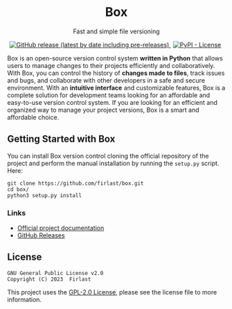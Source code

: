 <h1 align="center">Box</h1>
<p align="center">Fast and simple file versioning</p>

<p align="center">
    <a href="https://github.com/firlast/box/releases">
        <img alt="GitHub release (latest by date including pre-releases)" src="https://img.shields.io/github/v/release/firlast/box?include_prereleases">
    </a>
    <a href="https://github.com/firlast/box/blob/master/LICENSE" style="margin-right: 5px; margin-left: 5px">
        <img alt="PyPI - License" src="https://img.shields.io/pypi/l/box">
    </a>
</p>

Box is an open-source version control system **written in Python** that allows users to manage changes to their projects efficiently and collaboratively. With Box, you can control the history of **changes made to files**, track issues and bugs, and collaborate with other developers in a safe and secure environment. With an **intuitive interface** and customizable features, Box is a complete solution for development teams looking for an affordable and easy-to-use version control system. If you are looking for an efficient and organized way to manage your project versions, Box is a smart and affordable choice.

## Getting Started with Box

You can install Box version control cloning the official repository of the project and perform the manual installation by running the `setup.py` script. Here:

```
git clone https://github.com/firlast/box.git
cd box/
python3 setup.py install
```

### Links

- [Official project documentation](https://github.com/firlast/box/tree/master/docs)
- [GitHub Releases](https://github.com/firlast/box/releases)

## License

```text
GNU General Public License v2.0
Copyright (C) 2023  Firlast
```

This project uses the [GPL-2.0 License](https://github.com/firlast/box/blob/master/LICENSE), please see the license file to more information.
